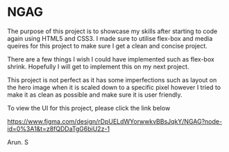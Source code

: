 # NGAG

The purpose of this project is to showcase my skills after starting to code again using HTML5 and CSS3. I made sure to utilise flex-box and media queires for this project to make sure  I get a clean and concise project. 

There are a few things I wish I could have implemented such as flex-box shrink. Hopefully I will get to implement this on my next project. 

This project is not perfect as it has some imperfections such as layout on the hero image when it is scaled down to a specific pixel however I tried to make it as clean as possible and make sure it is user friendly.

To view the UI for this project, please click the link below

https://www.figma.com/design/rDpUELdWYorwwkvBBsJqkY/NGAG?node-id=0%3A1&t=z8fQDDaTgG6biU2z-1


Arun. S
